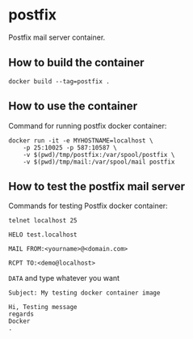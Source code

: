 # postfix
Postfix mail server container.


## How to build the container

```docker build --tag=postfix .```

## How to use the container

Command for running postfix docker container:
```
docker run -it -e MYHOSTNAME=localhost \
    -p 25:10025 -p 587:10587 \
    -v $(pwd)/tmp/postfix:/var/spool/postfix \
    -v $(pwd)/tmp/mail:/var/spool/mail postfix
```

## How to test the postfix mail server


Commands for testing Postfix docker container:

```telnet localhost 25```

```HELO test.localhost```

```MAIL FROM:<yourname>@<domain.com>```

```RCPT TO:<demo@localhost>```

```DATA``` and type whatever you want
```
Subject: My testing docker container image

Hi, Testing message
regards
Docker
.
```
